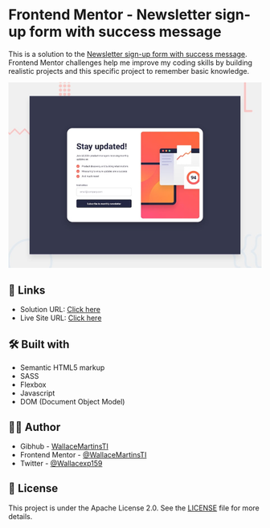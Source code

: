 # Frontend Mentor - Newsletter sign-up form with success message

This is a solution to the [Newsletter sign-up form with success message](https://www.frontendmentor.io/challenges/newsletter-signup-form-with-success-message-3FC1AZbNrv). Frontend Mentor challenges help me improve my coding skills by building realistic projects and this specific project to remember basic knowledge.

![Design preview for the Newsletter sign-up form with success message coding challenge](./assets/images/desktop-preview.jpg)

## 🔗 Links

- Solution URL: [Click here](https://github.com/WallaceMartinsTI/FM_newsletter_signup_form_with_success_message)
- Live Site URL: [Click here](https://wallacemartinsti.github.io/FM_newsletter_signup_form_with_success_message/)

## 🛠️ Built with

- Semantic HTML5 markup
- SASS
- Flexbox
- Javascript
- DOM (Document Object Model)

## 👨‍💻 Author

- Gibhub - [WallaceMartinsTI](https://github.com/WallaceMartinsTI)
- Frontend Mentor - [@WallaceMartinsTI](https://www.frontendmentor.io/profile/WallaceMartinsTI)
- Twitter - [@Wallacexp159](https://twitter.com/wallacexp159)

## 📄 License

This project is under the Apache License 2.0. See the [LICENSE](./assets/fonts/LICENSE.txt) file for more details.
<br />
